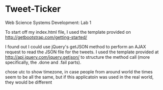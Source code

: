 # Tweet-Ticker
Web Science Systems Development: Lab 1

To start off my index.html file, I used the template provided on http://getbootstrap.com/getting-started/

I found out I could use jQuery's getJSON method to perform an AJAX request to read the JSON file for the tweets. I used the template provided at http://api.jquery.com/jquery.getjson/ to structure the method call (more specifically, the .done and .fail parts).

chose utc to show timezone, in case people from around world
the times seem to be all the same, but if this applicatoin was used in the real world, they would be different